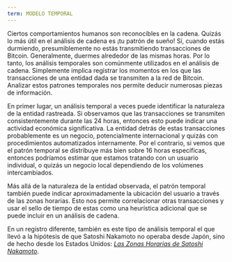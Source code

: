 ```yaml
---
term: MODELO TEMPORAL
---
```


Ciertos comportamientos humanos son reconocibles en la cadena. Quizás lo más útil en el análisis de cadena es ¡tu patrón de sueño! Sí, cuando estás durmiendo, presumiblemente no estás transmitiendo transacciones de Bitcoin. Generalmente, duermes alrededor de las mismas horas. Por lo tanto, los análisis temporales son comúnmente utilizados en el análisis de cadena. Simplemente implica registrar los momentos en los que las transacciones de una entidad dada se transmiten a la red de Bitcoin. Analizar estos patrones temporales nos permite deducir numerosas piezas de información.

En primer lugar, un análisis temporal a veces puede identificar la naturaleza de la entidad rastreada. Si observamos que las transacciones se transmiten consistentemente durante las 24 horas, entonces esto puede indicar una actividad económica significativa. La entidad detrás de estas transacciones probablemente es un negocio, potencialmente internacional y quizás con procedimientos automatizados internamente. Por el contrario, si vemos que el patrón temporal se distribuye más bien sobre 16 horas específicas, entonces podríamos estimar que estamos tratando con un usuario individual, o quizás un negocio local dependiendo de los volúmenes intercambiados.

Más allá de la naturaleza de la entidad observada, el patrón temporal también puede indicar aproximadamente la ubicación del usuario a través de las zonas horarias. Esto nos permite correlacionar otras transacciones y usar el sello de tiempo de estas como una heurística adicional que se puede incluir en un análisis de cadena.

En un registro diferente, también es este tipo de análisis temporal el que llevó a la hipótesis de que Satoshi Nakamoto no operaba desde Japón, sino de hecho desde los Estados Unidos: [_Las Zonas Horarias de Satoshi Nakamoto_](https://medium.com/@insearchofsatoshi/the-time-zones-of-satoshi-nakamoto-aa40f035178f).